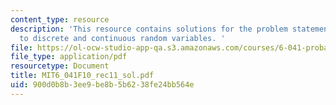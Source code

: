```yaml
---
content_type: resource
description: 'This resource contains solutions for the problem statements related
  to discrete and continuous random variables. '
file: https://ol-ocw-studio-app-qa.s3.amazonaws.com/courses/6-041-probabilistic-systems-analysis-and-applied-probability-fall-2010/900d0b8b3ee9be8b5b6238fe24bb564e_MIT6_041F10_rec11_sol.pdf
file_type: application/pdf
resourcetype: Document
title: MIT6_041F10_rec11_sol.pdf
uid: 900d0b8b-3ee9-be8b-5b62-38fe24bb564e
---
```

